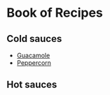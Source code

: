 # Book of Recipes

## Cold sauces
* [Guacamole](guacamole.md)
* [Peppercorn](peppercorn.md)

## Hot sauces
